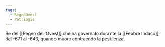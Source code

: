 ```yaml
---
tags:
  - RegnoOvest
  - Patriagis
---
```


Re del [[Regno dell'Ovest]] che ha governato durante la [[Febbre Indaco]], dal -671 al -643, quando muore contraendo la pestilenza. 
